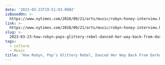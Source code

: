 ```yaml
---
date: '2023-03-23T19:51:03.000Z'
isBasedOn: >-
  https://www.nytimes.com/2018/09/21/arts/music/robyn-honey-interview.html?utm_source=firefox_pocket_save_button&utm_campaign=pocket-newtab-spocs-cache-rollout&utm_content=rollout
link: >-
  https://www.nytimes.com/2018/09/21/arts/music/robyn-honey-interview.html?utm_source=firefox_pocket_save_button&utm_campaign=pocket-newtab-spocs-cache-rollout&utm_content=rollout
slug: >-
  2023-03-23-how-robyn-pops-glittery-rebel-danced-her-way-back-from-darkness-the-ne
tags:
  - culture
  - Music
title: 'How Robyn, Pop’s Glittery Rebel, Danced Her Way Back From Darkness - The Ne'
---
```


